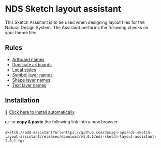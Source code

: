 # NDS Sketch layout assistant

This Sketch Assistant is to be used when designing layout files for the Natural Design System. The Assistant performs the following checks on your theme file:

## Rules

* [Artboard names](./src/rules/artboard-names)
* [Duplicate artboards](./src/rules/duplicate-artboards)
* [Local styles](./src/rules/local-styles)
* [Symbol layer names](./src/rules/symbol-layer-names)
* [Shape layer names](./src/rules/shape-layer-names)
* [Text layer names](./src/rules/text-layer-names)

## Installation

:gem: [Click here to install automatically](http://j76.me/Rdmx)

:point_right: or **copy & paste** the following link into a new browser:

`sketch://add-assistant?url=https://github.com/design-ops/nds-sketch-layout-assistant/releases/download/v1.0.1/nds-sketch-layout-assistant-1.0.1.tgz`
